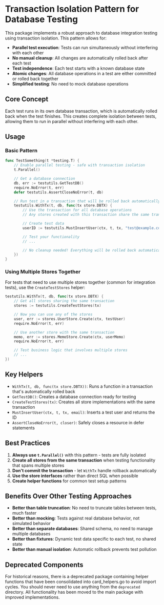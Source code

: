 # Transaction Isolation Pattern for Database Testing

This package implements a robust approach to database integration testing using transaction isolation. This pattern allows for:

- **Parallel test execution**: Tests can run simultaneously without interfering with each other
- **No manual cleanup**: All changes are automatically rolled back after each test
- **Test independence**: Each test starts with a known database state
- **Atomic changes**: All database operations in a test are either committed or rolled back together
- **Simplified testing**: No need to mock database operations

## Core Concept

Each test runs in its own database transaction, which is automatically rolled back when the test finishes. This creates complete isolation between tests, allowing them to run in parallel without interfering with each other.

## Usage

### Basic Pattern

```go
func TestSomething(t *testing.T) {
    // Enable parallel testing - safe with transaction isolation
    t.Parallel()

    // Get a database connection
    db, err := testutils.GetTestDB()
    require.NoError(t, err)
    defer testutils.AssertCloseNoError(t, db)

    // Run test in a transaction that will be rolled back automatically
    testutils.WithTx(t, db, func(tx store.DBTX) {
        // Use the transaction for all database operations
        // Any stores created with this transaction share the same transaction

        // Create test data
        userID := testutils.MustInsertUser(ctx, t, tx, "test@example.com")

        // Test your functionality
        // ...

        // No cleanup needed! Everything will be rolled back automatically
    })
}
```

### Using Multiple Stores Together

For tests that need to use multiple stores together (common for integration tests), use the `CreateTestStores` helper:

```go
testutils.WithTx(t, db, func(tx store.DBTX) {
    // Get all stores sharing the same transaction
    stores := testutils.CreateTestStores(tx)

    // Now you can use any of the stores
    user, err := stores.UserStore.Create(ctx, testUser)
    require.NoError(t, err)

    // Use another store with the same transaction
    memo, err := stores.MemoStore.Create(ctx, userMemo)
    require.NoError(t, err)

    // Test business logic that involves multiple stores
    // ...
})
```

## Key Helpers

- `WithTx(t, db, func(tx store.DBTX))`: Runs a function in a transaction that's automatically rolled back
- `GetTestDB()`: Creates a database connection ready for testing
- `CreateTestStores(tx)`: Creates all store implementations with the same transaction
- `MustInsertUser(ctx, t, tx, email)`: Inserts a test user and returns the ID
- `AssertCloseNoError(t, closer)`: Safely closes a resource in defer statements

## Best Practices

1. **Always use `t.Parallel()`** with this pattern - tests are fully isolated
2. **Create all stores from the same transaction** when testing functionality that spans multiple stores
3. **Don't commit the transaction** - let `WithTx` handle rollback automatically
4. **Use the store interfaces** rather than direct SQL when possible
5. **Create helper functions** for common test setup patterns

## Benefits Over Other Testing Approaches

- **Better than table truncation**: No need to truncate tables between tests, much faster
- **Better than mocking**: Tests against real database behavior, not simulated behavior
- **Better than separate databases**: Shared schema, no need to manage multiple databases
- **Better than fixtures**: Dynamic test data specific to each test, no shared state
- **Better than manual isolation**: Automatic rollback prevents test pollution

## Deprecated Components

For historical reasons, there is a deprecated package containing helper functions that have been consolidated into card_helpers.go to avoid import cycles. You should never need to use anything from the `deprecated` directory. All functionality has been moved to the main package with improved implementations.
